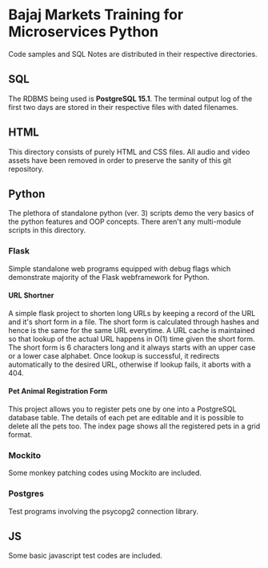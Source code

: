 # Bajaj Markets Training for Microservices Python
Code samples and SQL Notes are distributed in their respective
directories.

## SQL
The RDBMS being used is **PostgreSQL 15.1**.  The terminal
output log of the first two days are stored in their respective files
with dated filenames.

## HTML
This directory consists of purely HTML and CSS files.  All
audio and video assets have been removed in order to preserve the
sanity of this git repository.

## Python
The plethora of standalone python (ver. 3) scripts demo
the very basics of the python features and OOP concepts.
There aren't any multi-module scripts in this directory.

### Flask
Simple standalone web programs equipped with debug flags which
demonstrate majority of the Flask webframework for Python.

#### URL Shortner
A simple flask project to shorten long URLs by keeping a record of
the URL and it's short form in a file. The short form is calculated
through hashes and hence is the same for the same URL everytime. A
URL cache is maintained so that lookup of the actual URL happens
in O(1) time given the short form. The short form is 6 characters
long and it always starts with an upper case or a lower case alphabet.
Once lookup is successful, it redirects automatically to the desired
URL, otherwise if lookup fails, it aborts with a 404.

#### Pet Animal Registration Form
This project allows you to register pets one by one into a PostgreSQL
database table. The details of each pet are editable and it is
possible to delete all the pets too. The index page shows all the
registered pets in a grid format.

### Mockito
Some monkey patching codes using Mockito are included.

### Postgres
Test programs involving the psycopg2 connection library.

## JS
Some basic javascript test codes are included.


